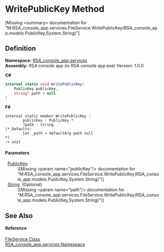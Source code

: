 # WritePublicKey Method


\[Missing &lt;summary&gt; documentation for "M:RSA_console_app.services.FileService.WritePublicKey(RSA_console_app.models.PublicKey,System.String)"\]



## Definition
**Namespace:** <a href="e62a6912-ae2b-9956-1793-29f38c459ec4">RSA_console_app.services</a>  
**Assembly:** RSA console app (in RSA console app.exe) Version: 1.0.0

**C#**
``` C#
internal static void WritePublicKey(
	PublicKey publicKey,
	string? path = null
)
```
**F#**
``` F#
internal static member WritePublicKey : 
        publicKey : PublicKey * 
        ?path : string 
(* Defaults:
        let _path = defaultArg path null
*)
-> unit 
```



#### Parameters
<dl><dt>  <a href="486f64d8-6d6e-9ee5-25dd-a33284a2c55f">PublicKey</a></dt><dd>\[Missing &lt;param name="publicKey"/&gt; documentation for "M:RSA_console_app.services.FileService.WritePublicKey(RSA_console_app.models.PublicKey,System.String)"\]</dd><dt>  <a href="https://learn.microsoft.com/dotnet/api/system.string" target="_blank" rel="noopener noreferrer">String</a>  (Optional)</dt><dd>\[Missing &lt;param name="path"/&gt; documentation for "M:RSA_console_app.services.FileService.WritePublicKey(RSA_console_app.models.PublicKey,System.String)"\]</dd></dl>

## See Also


#### Reference
<a href="41831445-79ad-6f48-0656-c3616368c7ef">FileService Class</a>  
<a href="e62a6912-ae2b-9956-1793-29f38c459ec4">RSA_console_app.services Namespace</a>  
